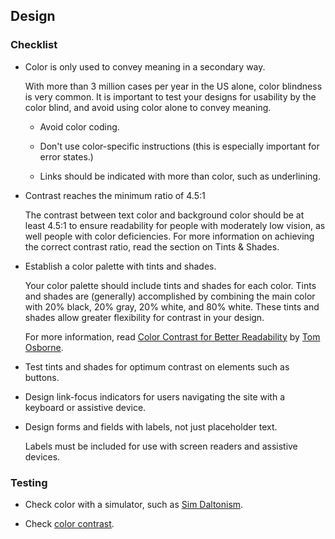 ## Design  

### Checklist

- Color is only used to convey meaning in a secondary way.  

    With more than 3 million cases per year in the US alone, color blindness is very common. It is important to test your designs for usability by the color blind, and avoid using color alone to convey meaning.

	- Avoid color coding.  

	- Don't use color-specific instructions  (this is especially important for error states.)  

	- Links should be indicated with more than color, such as underlining.  

- Contrast reaches the minimum ratio of 4.5:1  

    The contrast between text color and background color should be at least 4.5:1 to ensure readability for people with moderately low vision, as well people with color deficiencies. For more information on achieving the correct contrast ratio, read the section on Tints & Shades.

- Establish a color palette with tints and shades.  

    Your color palette should include tints and shades for each color. Tints and shades are (generally) accomplished by combining the main color with 20% black, 20% gray, 20% white, and 80% white. These tints and shades allow greater flexibility for contrast in your design.

    For more information, read [Color Contrast for Better Readability](https://viget.com/inspire/color-contrast) by [Tom Osborne](https://viget.com/about/team/tosborne).

- Test tints and shades for optimum contrast on elements such as buttons.  

- Design link-focus indicators for users navigating the site with a keyboard or assistive device.  

- Design forms and fields with labels, not just placeholder text.  

	Labels must be included for use with screen readers and assistive devices.  

### Testing  

- Check color with a simulator, such as [Sim Daltonism](http://michelf.ca/projects/sim-daltonism).  

- Check [color contrast](http://snook.ca/technical/colour_contrast/colour.html).  

